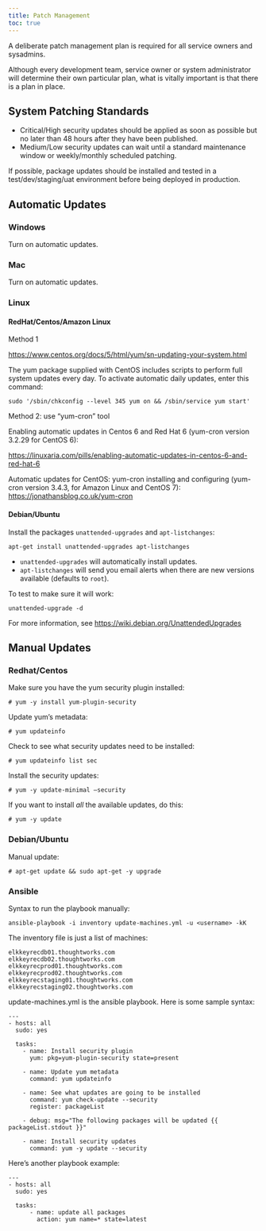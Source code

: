 ```yaml
---
title: Patch Management
toc: true
---
```


A deliberate patch management plan is required for all service owners and sysadmins.

Although every development team, service owner or system administrator will determine their own particular plan, what is vitally important is that there is a plan in place.


## System Patching Standards

* Critical/High security updates should be applied as soon as possible but no later than 48 hours after they have been published.
* Medium/Low security updates can wait until a standard maintenance window or weekly/monthly scheduled patching.

If possible, package updates should be installed and tested in a test/dev/staging/uat environment before being deployed in production.

## Automatic Updates

### Windows

Turn on automatic updates.

### Mac

Turn on automatic updates.

### Linux

#### RedHat/Centos/Amazon Linux

Method 1

https://www.centos.org/docs/5/html/yum/sn-updating-your-system.html

The yum package supplied with CentOS includes scripts to perform full system updates every day. To activate automatic daily updates, enter this command:

    sudo '/sbin/chkconfig --level 345 yum on && /sbin/service yum start'

Method 2: use “yum-cron” tool

Enabling automatic updates in Centos 6 and Red Hat 6 (yum-cron version 3.2.29 for CentOS 6):

https://linuxaria.com/pills/enabling-automatic-updates-in-centos-6-and-red-hat-6

Automatic updates for CentOS: yum-cron installing and configuring (yum-cron version 3.4.3, for Amazon Linux and CentOS 7): https://jonathansblog.co.uk/yum-cron

#### Debian/Ubuntu

Install the packages `unattended-upgrades` and `apt-listchanges`:

    apt-get install unattended-upgrades apt-listchanges

* `unattended-upgrades` will automatically install updates.
* `apt-listchanges` will send you email alerts when there are new versions available (defaults to `root`).

To test to make sure it will work:

    unattended-upgrade -d

For more information, see https://wiki.debian.org/UnattendedUpgrades

## Manual Updates

### Redhat/Centos

Make sure you have the yum security plugin installed:

    # yum -y install yum-plugin-security

Update yum’s metadata:

    # yum updateinfo

Check to see what security updates need to be installed:

    # yum updateinfo list sec

Install the security updates:

    # yum -y update-minimal —security

If you want to install *all* the available updates, do this:

    # yum -y update

### Debian/Ubuntu

Manual update:

    # apt-get update && sudo apt-get -y upgrade

### Ansible

Syntax to run the playbook manually:

    ansible-playbook -i inventory update-machines.yml -u <username> -kK

The inventory file is just a list of machines:

    elkkeyrecdb01.thoughtworks.com
    elkkeyrecdb02.thoughtworks.com
    elkkeyrecprod01.thoughtworks.com
    elkkeyrecprod02.thoughtworks.com
    elkkeyrecstaging01.thoughtworks.com
    elkkeyrecstaging02.thoughtworks.com

update-machines.yml is the ansible playbook. Here is some sample syntax:

    ---
    - hosts: all
      sudo: yes

      tasks:
        - name: Install security plugin
          yum: pkg=yum-plugin-security state=present

        - name: Update yum metadata
          command: yum updateinfo

        - name: See what updates are going to be installed
          command: yum check-update --security
          register: packageList

        - debug: msg="The following packages will be updated {{ packageList.stdout }}"

        - name: Install security updates
          command: yum -y update --security


Here’s another playbook example:

    ---
    - hosts: all
      sudo: yes

      tasks:
          - name: update all packages
            action: yum name=* state=latest


